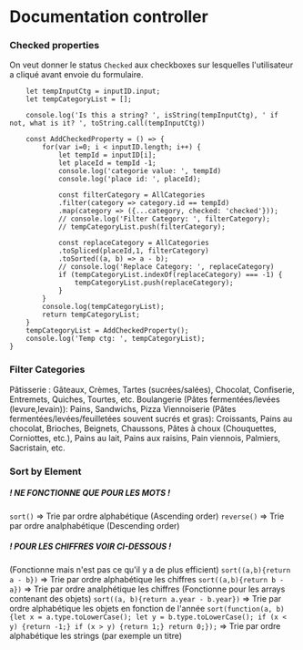 # Documentation controller

### Checked properties
On veut donner le status ```Checked``` aux checkboxes sur lesquelles l'utilisateur a cliqué avant envoie du formulaire.
``` if (isObjEmpty(inputID) == false) {
    let tempInputCtg = inputID.input;
    let tempCategoryList = [];

    console.log('Is this a string? ', isString(tempInputCtg), ' if not, what is it? ', toString.call(tempInputCtg))

    const AddCheckedProperty = () => {
        for(var i=0; i < inputID.length; i++) {
            let tempId = inputID[i];
            let placeId = tempId -1;
            console.log('categorie value: ', tempId)
            console.log('place id: ', placeId);
                
            const filterCategory = AllCategories
            .filter(category => category.id == tempId)
            .map(category => ({...category, checked: 'checked'}));
            // console.log('Filter Category: ', filterCategory);
            // tempCategoryList.push(filterCategory);
                
            const replaceCategory = AllCategories
            .toSpliced(placeId,1, filterCategory)
            .toSorted((a, b) => a - b);
            // console.log('Replace Category: ', replaceCategory)
            if (tempCategoryList.indexOf(replaceCategory) === -1) {
                tempCategoryList.push(replaceCategory);
            }
        }
        console.log(tempCategoryList);
        return tempCategoryList;
    }
    tempCategoryList = AddCheckedProperty();
    console.log('Temp ctg: ', tempCategoryList);
} 
```
### Filter Categories

Pâtisserie : Gâteaux, Crèmes, Tartes (sucrées/salées), Chocolat, Confiserie, Entremets, Quiches, Tourtes, etc.
Boulangerie (Pâtes fermentées/levées (levure,levain)): Pains, Sandwichs, Pizza
Viennoiserie (Pâtes fermentées/levées/feuilletées souvent sucrés et gras): Croissants, Pains au chocolat, Brioches, Beignets, Chaussons, Pâtes à choux (Chouquettes, Corniottes, etc.), Pains au lait, Pains aux raisins, Pain viennois, Palmiers, Sacristain,  etc.

### Sort by Element

##### ! NE FONCTIONNE QUE POUR LES MOTS !

``` sort() ``` => Trie par ordre alphabétique (Ascending order)
``` reverse() ``` => Trie par ordre analphabétique (Descending order)

##### ! POUR LES CHIFFRES VOIR CI-DESSOUS !

(Fonctionne mais n'est pas ce qu'il y a de plus efficient)
``` sort((a,b){return a - b}) ``` => Trie par ordre alphabétique les chiffres
``` sort((a,b){return b - a}) ``` => Trie par ordre analphétique les chiffres 
(Fonctionne pour les arrays contenant des objets)
``` sort((a, b){return a.year - b.year}) ``` => Trie par ordre alphabétique les objets en fonction de l'année
``` sort(function(a, b){let x = a.type.toLowerCase(); let y = b.type.toLowerCase(); if (x < y) {return -1;} if (x > y) {return 1;} return 0;}); ``` => Trie par ordre alphabétique les strings (par exemple un titre)
